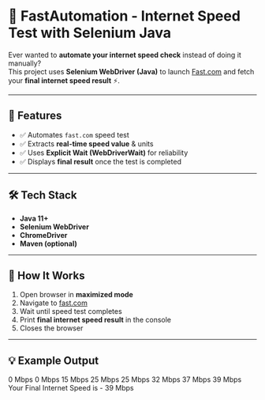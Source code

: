 # 🚀 FastAutomation - Internet Speed Test with Selenium Java

Ever wanted to **automate your internet speed check** instead of doing it manually?  
This project uses **Selenium WebDriver (Java)** to launch [Fast.com](https://fast.com/) and fetch your **final internet speed result** ⚡.

---

## 📌 Features
- ✅ Automates `fast.com` speed test
- ✅ Extracts **real-time speed value** & units
- ✅ Uses **Explicit Wait (WebDriverWait)** for reliability
- ✅ Displays **final result** once the test is completed

---

## 🛠️ Tech Stack
- **Java 11+**
- **Selenium WebDriver**
- **ChromeDriver**
- **Maven (optional)**

---

## 📂 How It Works
1. Open browser in **maximized mode**
2. Navigate to [fast.com](https://fast.com/)
3. Wait until speed test completes
4. Print **final internet speed result** in the console
5. Closes the browser

---

## 💡 Example Output

0 Mbps
0 Mbps
15 Mbps
25 Mbps
25 Mbps
32 Mbps
37 Mbps
39 Mbps
Your Final Internet Speed is - 39 Mbps

